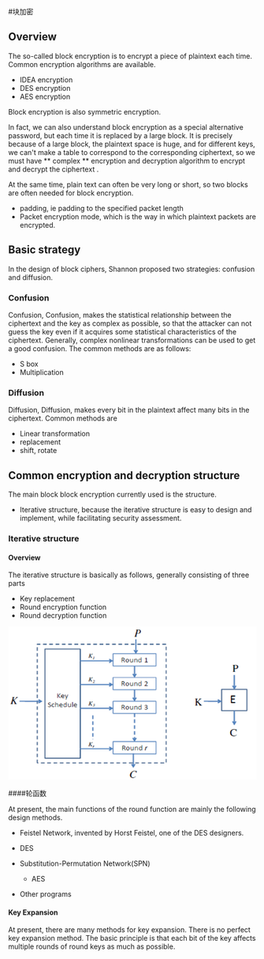 #块加密


## Overview


The so-called block encryption is to encrypt a piece of plaintext each time. Common encryption algorithms are available.


- IDEA encryption
- DES encryption
- AES encryption


Block encryption is also symmetric encryption.


In fact, we can also understand block encryption as a special alternative password, but each time it is replaced by a large block. It is precisely because of a large block, the plaintext space is huge, and for different keys, we can&#39;t make a table to correspond to the corresponding ciphertext, so we must have ** complex ** encryption and decryption algorithm to encrypt and decrypt the ciphertext .


At the same time, plain text can often be very long or short, so two blocks are often needed for block encryption.


- padding, ie padding to the specified packet length
- Packet encryption mode, which is the way in which plaintext packets are encrypted.


## Basic strategy


In the design of block ciphers, Shannon proposed two strategies: confusion and diffusion.


### Confusion


Confusion, Confusion, makes the statistical relationship between the ciphertext and the key as complex as possible, so that the attacker can not guess the key even if it acquires some statistical characteristics of the ciphertext. Generally, complex nonlinear transformations can be used to get a good confusion. The common methods are as follows:


- S box
- Multiplication


### Diffusion


Diffusion, Diffusion, makes every bit in the plaintext affect many bits in the ciphertext. Common methods are


- Linear transformation
- replacement
- shift, rotate


## Common encryption and decryption structure


The main block block encryption currently used is the structure.


- Iterative structure, because the iterative structure is easy to design and implement, while facilitating security assessment.


### Iterative structure


#### Overview


The iterative structure is basically as follows, generally consisting of three parts


- Key replacement
- Round encryption function
- Round decryption function


![image-20180714222206782](./figure/iterated_cipher.png)



####轮函数


At present, the main functions of the round function are mainly the following design methods.


- Feistel Network, invented by Horst Feistel, one of the DES designers.
- DES
- Substitution-Permutation Network(SPN)

    - AES

- Other programs


#### Key Expansion


At present, there are many methods for key expansion. There is no perfect key expansion method. The basic principle is that each bit of the key affects multiple rounds of round keys as much as possible.